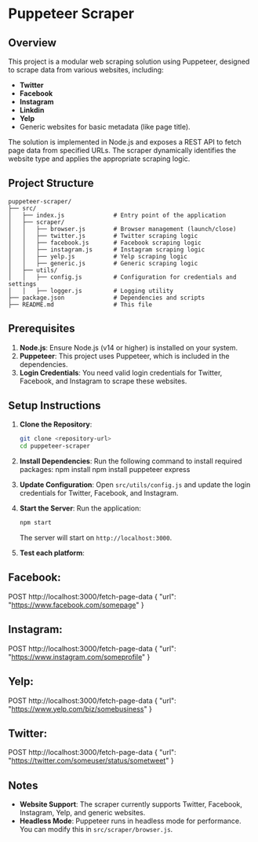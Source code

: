 # Puppeteer Scraper

## Overview

This project is a modular web scraping solution using Puppeteer, designed to scrape data from various websites, including:

- **Twitter**
- **Facebook**
- **Instagram**
- **Linkdin**
- **Yelp**
- Generic websites for basic metadata (like page title).

The solution is implemented in Node.js and exposes a REST API to fetch page data from specified URLs. The scraper dynamically identifies the website type and applies the appropriate scraping logic.

## Project Structure

```
puppeteer-scraper/
├── src/
│   ├── index.js              # Entry point of the application
│   ├── scraper/
│   │   ├── browser.js        # Browser management (launch/close)
│   │   ├── twitter.js        # Twitter scraping logic
│   │   ├── facebook.js       # Facebook scraping logic
│   │   ├── instagram.js      # Instagram scraping logic
│   │   ├── yelp.js           # Yelp scraping logic
│   │   ├── generic.js        # Generic scraping logic
│   ├── utils/
│   │   ├── config.js         # Configuration for credentials and settings
│   │   ├── logger.js         # Logging utility
├── package.json              # Dependencies and scripts
├── README.md                 # This file
```

## Prerequisites

1. **Node.js**: Ensure Node.js (v14 or higher) is installed on your system.
2. **Puppeteer**: This project uses Puppeteer, which is included in the dependencies.
3. **Login Credentials**: You need valid login credentials for Twitter, Facebook, and Instagram to scrape these websites.

## Setup Instructions

1. **Clone the Repository**:
   ```bash
   git clone <repository-url>
   cd puppeteer-scraper
   ```

2. **Install Dependencies**:
   Run the following command to install required packages:
   npm install
   npm install puppeteer express

3. **Update Configuration**:
   Open `src/utils/config.js` and update the login credentials for Twitter, Facebook, and Instagram.

4. **Start the Server**:
   Run the application:
   ```bash
   npm start
   ```

   The server will start on `http://localhost:3000`.


5. **Test each platform**:

## Facebook:
  POST http://localhost:3000/fetch-page-data
  {
    "url": "https://www.facebook.com/somepage"
  }

## Instagram:
  POST http://localhost:3000/fetch-page-data
  {
    "url": "https://www.instagram.com/someprofile"
  }

## Yelp:
  POST http://localhost:3000/fetch-page-data
  {
    "url": "https://www.yelp.com/biz/somebusiness"
  }

## Twitter:
  POST http://localhost:3000/fetch-page-data
  {
    "url": "https://twitter.com/someuser/status/sometweet"
  }

## Notes

- **Website Support**: The scraper currently supports Twitter, Facebook, Instagram, Yelp, and generic websites.
- **Headless Mode**: Puppeteer runs in headless mode for performance. You can modify this in `src/scraper/browser.js`.
